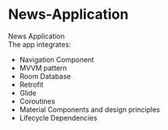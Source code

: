 # News-Application
News Application  
The app integrates:
* Navigation Component
* MVVM pattern
* Room Database
* Retrofit
* Glide
* Coroutines
* Material Components and design principles
* Lifecycle Dependencies
